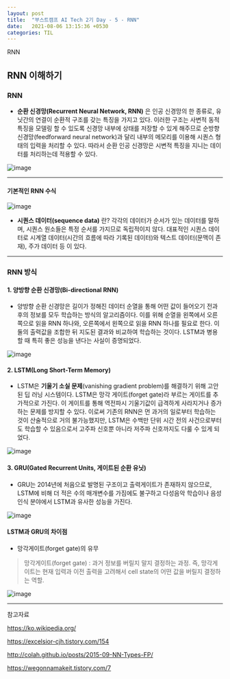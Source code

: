```yaml
---
layout: post
title:  "부스트캠프 AI Tech 2기 Day - 5 - RNN"
date:   2021-08-06 13:15:36 +0530
categories: TIL
---
```


RNN

## RNN 이해하기


### RNN


- **순환 신경망(Recurrent Neural Network, RNN)** 은 인공 신경망의 한 종류로, 유닛간의 연결이 순환적 구조를 갖는 특징을 가지고 있다. 이러한 구조는 사변적 동적 특징을  모델링 할 수 있도록 신경망 내부에 상태를 저장할 수 있게 해주므로 순방향 신경망(feedforward neural network)과 달리 내부의 메모리를 이용해 시퀀스 형태의 입력을 처리할 수 있다. 따라서 순환 인공 신경망은 시변적 특징을 지니는 데이터를 처리하는데 적용할 수 있다.

![image](https://user-images.githubusercontent.com/61610411/128448274-3545b680-1328-4060-bcb1-b01eb296cce6.png)

---
#### 기본적인 RNN 수식


![image](https://user-images.githubusercontent.com/61610411/128448833-a5ecef81-16f3-4ebd-9914-d2c760c9bb22.png)

- **시퀀스 데이터(sequence data)** 란?
 각각의 데이터가 순서가 있는 데이터를 말하며, 시퀀스 원소들은 특정 순서를 가지므로 독립적이지 않다.
 대표적인 시퀀스 데이터로 시계열 데이터(시간의 흐름에 따라 기록된 데이터)와 텍스트 데이터(문맥이 존재), 주가 데이터 등 이 있다.

---
### RNN 방식

#### 1. 양방향 순환 신경망(Bi-directional RNN)
- 양방향 순환 신경망은 길이가 정해진 데이터 순열을 통해 어떤 값이 들어오기 전과 후의 정보를 모두 학습하는 방식의 알고리즘이다. 이를 위해 순열을 왼쪽에서 오른쪽으로 읽을 RNN 하나와, 오른쪽에서 왼쪽으로 읽을 RNN 하나를 필요로 한다. 이 둘의 출력값을 조합한 뒤 지도된 결과와 비교하여 학습하는 것이다. LSTM과 병용할 때 특히 좋은 성능을 낸다는 사실이 증명되었다.

![image](https://user-images.githubusercontent.com/61610411/128449766-485faf0d-5c8c-4dad-9717-d3a0f8f7e3b4.png)


#### 2. LSTM(Long Short-Term Memory)
- LSTM은 **기울기 소실 문제**(vanishing gradient problem)를 해결하기 위해 고안된 딥 러닝 시스템이다. LSTM은 망각 게이트(forget gate)라 부르는 게이트를 추가적으로 가진다. 이 게이트를 통해 역전파시 기울기값이 급격하게 사라지거나 증가하는 문제를 방지할 수 있다. 이로써 기존의 RNN은 먼 과거의 일로부터 학습하는 것이 산술적으로 거의 불가능했지만, LSTM은 수백만 단위 시간 전의 사건으로부터도 학습할 수 있음으로서 고주파 신호뿐 아니라 저주파 신호까지도 다룰 수 있게 되었다.


![image](https://user-images.githubusercontent.com/61610411/128453202-17a26968-a9e5-4eac-88df-46826c6e4828.png)


#### 3. GRU(Gated Recurrent Units, 게이트된 순환 유닛)
 - GRU는 2014년에 처음으로 발명된 구조이고 출력게이트가 존재하지 않으므로, LSTM에 비해 더 적은 수의 매개변수를 가짐에도 불구하고 다성음악 학습이나 음성 인식 분야에서 LSTM과 유사한 성능을 가진다.


![image](https://user-images.githubusercontent.com/61610411/128453464-e0605a7c-98ee-4815-ac24-1c29e2b329d4.png)


#### LSTM과 GRU의 차이점



- 망각게이트(forget gate)의 유무
> 망각게이트(forget gate) : 과거 정보를 버릴지 말지 결정하는 과정. 즉, 망각게이트는 현재 입력과 이전 출력을 고려해서 cell state의 어떤 값을 버릴지 결정하는 역할.

![image](https://user-images.githubusercontent.com/61610411/128453619-77c1f37d-ea78-4124-8e70-594cb01a9dce.png)

---
 
참고자료


<https://ko.wikipedia.org/>


<https://excelsior-cjh.tistory.com/154>


<http://colah.github.io/posts/2015-09-NN-Types-FP/>


<https://wegonnamakeit.tistory.com/7>